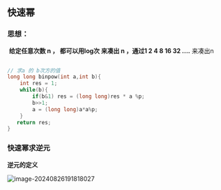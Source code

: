 ## 快速幂

### 思想：

​          **给定任意次数 n ， 都可以用log次 来凑出 n ，通过1 2  4  8 16  32 ....** 来凑出n 

```c++
 
// 求a 的 b次方的值
long long binpow(int a,int b){
    int res = 1;
    while(b){
        if(b&1) res = (long long)res * a %p;
        b>>1;
        a = (long long)a*a%p;
    }
   return res;
}
```







### 快速幂求逆元

**逆元的定义**

![image-20240826191818027](C:\Users\Administrator\AppData\Roaming\Typora\typora-user-images\image-20240826191818027.png)

